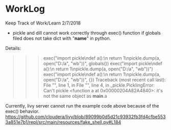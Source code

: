 # WorkLog
Keep Track of Work/Learn
2/7/2018
* pickle and dill cannot work correctly through exec() function if globals filed does not take dict with "__name__" in python.

Details:
>>> exec("import pickle\ndef a():\n    return 1\npickle.dump(a, open(\"D:/a\", \"wb\"))", globals())
>>> exec("import pickle\ndef a():\n    return 1\npickle.dump(a, open(\"D:/a\", \"wb\"))")
>>> exec("import pickle\ndef a():\n    return 1\npickle.dump(a, open(\"D:/a\", \"wb\"))", {})
Traceback (most recent call last):
  File "<stdin>", line 1, in <module>
    File "<string>", line 4, in <module>
    _pickle.PicklingError: Can't pickle <function a at 0x00000204A82A4840>: it's not the same object as __main__.a

Currently, livy server cannot run the example code above because of the exec() behavior.
https://github.com/cloudera/livy/blob/89099b0d5d21c93932fb3fd4cfbe5533a851e7b1/repl/src/main/resources/fake_shell.py#L184

